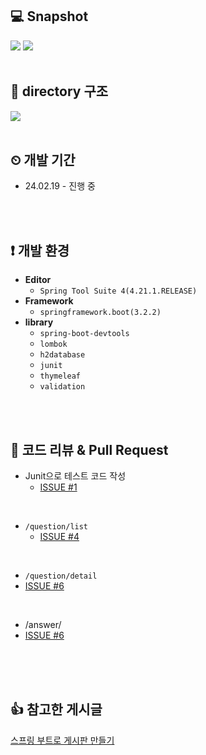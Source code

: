 
## 💻 Snapshot
<img src="https://github.com/future9061/spring_boot_notice_board/assets/132829711/b835ea4d-ca4c-4fb6-a6a2-f8f70f890731" />
<img src="https://github.com/future9061/spring_boot_notice_board/assets/132829711/1f569423-67b2-414b-8e50-b4f97ccf415a" />

<br />
<br />

## 📁 directory 구조

<img src="https://github.com/future9061/spring_boot_notice_board/assets/132829711/f74bdf91-ac48-4e82-a359-6d26b64d7ab1">

<br />
<br />


## ⏲ 개발 기간

- 24.02.19 - 진행 중

<br />
<br />

## ❗ 개발 환경

- **Editor**
  - `Spring Tool Suite 4(4.21.1.RELEASE)`
- **Framework**
  - `springframework.boot(3.2.2)`
- **library**
  - `spring-boot-devtools`
  - `lombok`
  - `h2database`
  - `junit`
  - `thymeleaf`
  - `validation`

<br />
<br />

## 📌 코드 리뷰 & Pull Request

- Junit으로 테스트 코드 작성
  - <a href="https://github.com/future9061/spring_boot_notice_board/pull/2">ISSUE #1</a> 

<br />

- `/question/list` 
  - <a href="https://github.com/future9061/spring_boot_notice_board/pull/4">ISSUE #4</a>

<br />

 - `/question/detail` 
  - <a href="https://github.com/future9061/spring_boot_notice_board/pull/6">ISSUE #6</a>

<br />

 - /answer/ 
  - <a href="https://github.com/future9061/spring_boot_notice_board/pull/6">ISSUE #6</a>

<br />

<br />
<br />

## 👍 참고한 게시글
<a href="https://wikidocs.net/160048">스프링 부트로 게시판 만들기</a>
